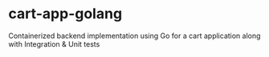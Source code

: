 # cart-app-golang
Containerized backend implementation using Go for a cart application along with Integration &amp; Unit tests
